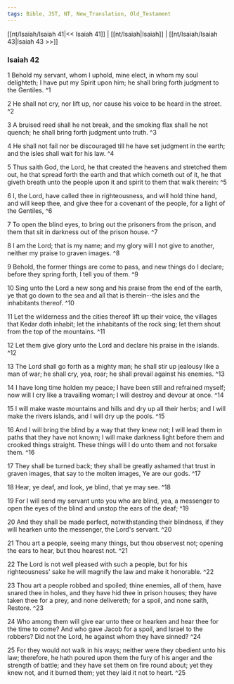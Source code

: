 ```yaml
---
tags: Bible, JST, NT, New_Translation, Old_Testament
---
```


[[nt/Isaiah/Isaiah 41|<< Isaiah 41]] | [[nt/Isaiah|Isaiah]] | [[nt/Isaiah/Isaiah 43|Isaiah 43 >>]]

### Isaiah 42

1 Behold my servant, whom I uphold, mine elect, in whom my soul delighteth; I have put my Spirit upon him; he shall bring forth judgment to the Gentiles.  ^1

2 He shall not cry, nor lift up, nor cause his voice to be heard in the street.  ^2

3 A bruised reed shall he not break, and the smoking flax shall he not quench; he shall bring forth judgment unto truth.  ^3

4 He shall not fail nor be discouraged till he have set judgment in the earth; and the isles shall wait for his law.  ^4

5 Thus saith God, the Lord, he that created the heavens and stretched them out, he that spread forth the earth and that which cometh out of it, he that giveth breath unto the people upon it and spirit to them that walk therein:  ^5

6 I, the Lord, have called thee in righteousness, and will hold thine hand, and will keep thee, and give thee for a covenant of the people, for a light of the Gentiles,  ^6

7 To open the blind eyes, to bring out the prisoners from the prison, and them that sit in darkness out of the prison house.  ^7

8 I am the Lord; that is my name; and my glory will I not give to another, neither my praise to graven images.  ^8

9 Behold, the former things are come to pass, and new things do I declare; before they spring forth, I tell you of them.  ^9

10 Sing unto the Lord a new song and his praise from the end of the earth, ye that go down to the sea and all that is therein\--the isles and the inhabitants thereof.  ^10

11 Let the wilderness and the cities thereof lift up their voice, the villages that Kedar doth inhabit; let the inhabitants of the rock sing; let them shout from the top of the mountains.  ^11

12 Let them give glory unto the Lord and declare his praise in the islands.  ^12

13 The Lord shall go forth as a mighty man; he shall stir up jealousy like a man of war; he shall cry, yea, roar; he shall prevail against his enemies.  ^13

14 I have long time holden my peace; I have been still and refrained myself; now will I cry like a travailing woman; I will destroy and devour at once.  ^14

15 I will make waste mountains and hills and dry up all their herbs; and I will make the rivers islands, and I will dry up the pools.  ^15

16 And I will bring the blind by a way that they knew not; I will lead them in paths that they have not known; I will make darkness light before them and crooked things straight. These things will I do unto them and not forsake them.  ^16

17 They shall be turned back; they shall be greatly ashamed that trust in graven images, that say to the molten images, Ye are our gods.  ^17

18 Hear, ye deaf, and look, ye blind, that ye may see.  ^18

19 For I will send my servant unto you who are blind, yea, a messenger to open the eyes of the blind and unstop the ears of the deaf;  ^19

20 And they shall be made perfect, notwithstanding their blindness, if they will hearken unto the messenger, the Lord\'s servant.  ^20

21 Thou art a people, seeing many things, but thou observest not; opening the ears to hear, but thou hearest not.  ^21

22 The Lord is not well pleased with such a people, but for his righteousness\' sake he will magnify the law and make it honorable.  ^22

23 Thou art a people robbed and spoiled; thine enemies, all of them, have snared thee in holes, and they have hid thee in prison houses; they have taken thee for a prey, and none delivereth; for a spoil, and none saith, Restore.  ^23

24 Who among them will give ear unto thee or hearken and hear thee for the time to come? And who gave Jacob for a spoil, and Israel to the robbers? Did not the Lord, he against whom they have sinned?  ^24

25 For they would not walk in his ways; neither were they obedient unto his law; therefore, he hath poured upon them the fury of his anger and the strength of battle; and they have set them on fire round about; yet they knew not, and it burned them; yet they laid it not to heart.  ^25

 
